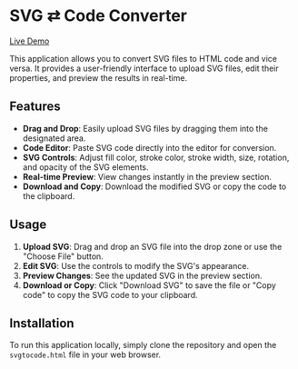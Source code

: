 # SVG ⇄ Code Converter

[Live Demo](https://dylansallred.github.io/SVG-to-Html-Code/SVG-to-Html-Code..html)

This application allows you to convert SVG files to HTML code and vice versa. It provides a user-friendly interface to upload SVG files, edit their properties, and preview the results in real-time.

## Features

- **Drag and Drop**: Easily upload SVG files by dragging them into the designated area.
- **Code Editor**: Paste SVG code directly into the editor for conversion.
- **SVG Controls**: Adjust fill color, stroke color, stroke width, size, rotation, and opacity of the SVG elements.
- **Real-time Preview**: View changes instantly in the preview section.
- **Download and Copy**: Download the modified SVG or copy the code to the clipboard.

## Usage

1. **Upload SVG**: Drag and drop an SVG file into the drop zone or use the "Choose File" button.
2. **Edit SVG**: Use the controls to modify the SVG's appearance.
3. **Preview Changes**: See the updated SVG in the preview section.
4. **Download or Copy**: Click "Download SVG" to save the file or "Copy code" to copy the SVG code to your clipboard.

## Installation

To run this application locally, simply clone the repository and open the `svgtocode.html` file in your web browser.
